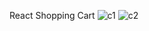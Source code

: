 React Shopping Cart
![c1](https://user-images.githubusercontent.com/93968917/160829588-d223b090-785b-4cdf-a80c-5891abef78af.png)
![c2](https://user-images.githubusercontent.com/93968917/160829610-61001e29-5168-44f2-a2d7-61dccdb590da.png)

